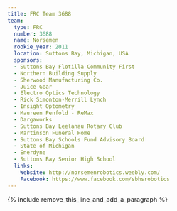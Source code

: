 ```yaml
---
title: FRC Team 3688
team:
  type: FRC
  number: 3688
  name: Norsemen
  rookie_year: 2011
  location: Suttons Bay, Michigan, USA
  sponsors:
  - Suttons Bay Flotilla-Community First
  - Northern Building Supply
  - Sherwood Manufacturing Co.
  - Juice Gear
  - Electro Optics Technology
  - Rick Simonton-Merrill Lynch
  - Insight Optometry
  - Maureen Penfold - ReMax
  - Dargaworks
  - Suttons Bay Leelanau Rotary Club
  - Martinson Funeral Home
  - Suttons Bay Schools Fund Advisory Board
  - State of Michigan
  - Enerdyne
  - Suttons Bay Senior High School
  links:
    Website: http://norsemenrobotics.weebly.com/
    Facebook: https://www.facebook.com/sbhsrobotics
---
```


{% include remove_this_line_and_add_a_paragraph %}